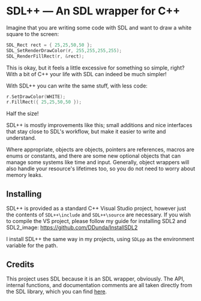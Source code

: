 # SDL++ — An SDL wrapper for C++

Imagine that you are writing some code with SDL and want to draw a white square to the screen:
```cpp
SDL_Rect rect = { 25,25,50,50 };
SDL_SetRenderDrawColor(r, 255,255,255,255);
SDL_RenderFillRect(r, &rect);
```
This is okay, but it feels a little excessive for something so simple, right?
With a bit of C++ your life with SDL can indeed be much simpler!

With SDL++ you can write the same stuff, with less code:
```cpp
r.SetDrawColor(WHITE);
r.FillRect({ 25,25,50,50 });
```
Half the size!

SDL++ is mostly improvements like this; small additions and nice interfaces that stay close to SDL's workflow, but make it easier to write and understand.

Where appropriate, objects are objects, pointers are references, macros are enums or constants, and there are some new optional objects that can manage some systems like time and input.
Generally, object wrappers will also handle your resource's lifetimes too, so you do not need to worry about memory leaks.

## Installing
SDL++ is provided as a standard C++ Visual Studio project, however just the contents of `SDL++\include` and `SDL++\source` are necessary.
If you wish to compile the VS project, please follow my guide for installing SDL2 and SDL2_image: https://github.com/DDunda/InstallSDL2

I install SDL++ the same way in my projects, using `SDLpp` as the environment variable for the path.

## Credits
This project uses SDL because it is an SDL wrapper, obviously. The API, internal functions, and documentation comments are all taken directly from the SDL library, which you can find [here](https://github.com/libsdl-org/SDL).
